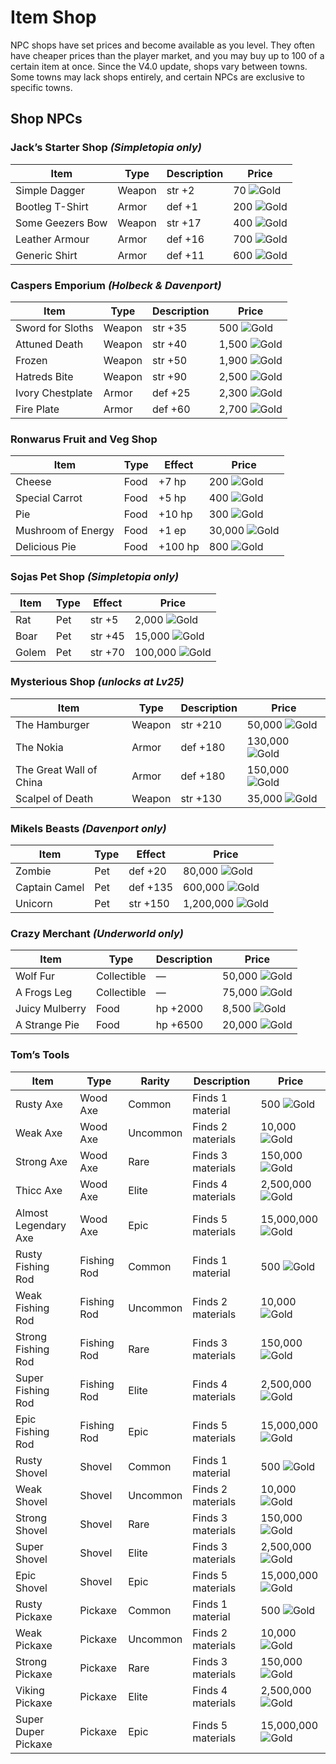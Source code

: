 # Item Shop

NPC shops have set prices and become available as you level. They often have cheaper prices than the player market, and you may buy up to 100 of a certain item at once. Since the V4.0 update, shops vary between towns. Some towns may lack shops entirely, and certain NPCs are exclusive to specific towns.

## Shop NPCs

### Jack’s Starter Shop *(Simpletopia only)*

<div class="table-container">

| Item | Type | Description | Price |
| --- | --- | --- |---------------------------------------------------------------|  
| Simple Dagger | Weapon | str +2 | 70 ![Gold](https://smmo-wiki.com/assets/icons/menu/gold.png) |  
| Bootleg T-Shirt | Armor | def +1 | 200 ![Gold](https://smmo-wiki.com/assets/icons/menu/gold.png) |  
| Some Geezers Bow | Weapon | str +17 | 400 ![Gold](https://smmo-wiki.com/assets/icons/menu/gold.png) |  
| Leather Armour | Armor | def +16 | 700 ![Gold](https://smmo-wiki.com/assets/icons/menu/gold.png) |  
| Generic Shirt | Armor | def +11 | 600 ![Gold](https://smmo-wiki.com/assets/icons/menu/gold.png) |  

</div>

### Caspers Emporium *(Holbeck & Davenport)*

<div class="table-container">

| Item | Type | Description | Price |
| --- | --- | --- |-----------------------------------------------------------------|  
| Sword for Sloths | Weapon | str +35 | 500 ![Gold](https://smmo-wiki.com/assets/icons/menu/gold.png)   |  
| Attuned Death | Weapon | str +40 | 1,500 ![Gold](https://smmo-wiki.com/assets/icons/menu/gold.png) |  
| Frozen | Weapon | str +50 | 1,900 ![Gold](https://smmo-wiki.com/assets/icons/menu/gold.png) |  
| Hatreds Bite | Weapon | str +90 | 2,500 ![Gold](https://smmo-wiki.com/assets/icons/menu/gold.png) |  
| Ivory Chestplate | Armor | def +25 | 2,300 ![Gold](https://smmo-wiki.com/assets/icons/menu/gold.png) |  
| Fire Plate | Armor | def +60 | 2,700 ![Gold](https://smmo-wiki.com/assets/icons/menu/gold.png) |  

</div>

### Ronwarus Fruit and Veg Shop

<div class="table-container">

| Item | Type | Effect | Price |  
| --- | --- | --- |------------------------------------------------------------------|  
| Cheese | Food | +7 hp | 200 ![Gold](https://smmo-wiki.com/assets/icons/menu/gold.png)    |  
| Special Carrot | Food | +5 hp | 400 ![Gold](https://smmo-wiki.com/assets/icons/menu/gold.png)    |  
| Pie | Food | +10 hp | 300 ![Gold](https://smmo-wiki.com/assets/icons/menu/gold.png)    |  
| Mushroom of Energy | Food | +1 ep | 30,000 ![Gold](https://smmo-wiki.com/assets/icons/menu/gold.png) |  
| Delicious Pie | Food | +100 hp | 800 ![Gold](https://smmo-wiki.com/assets/icons/menu/gold.png)    | 

</div>

### Sojas Pet Shop *(Simpletopia only)*

<div class="table-container">

| Item | Type | Effect | Price |  
| --- | --- | --- |-------------------------------------------------------------------|  
| Rat | Pet | str +5 | 2,000 ![Gold](https://smmo-wiki.com/assets/icons/menu/gold.png)   |  
| Boar | Pet | str +45 | 15,000 ![Gold](https://smmo-wiki.com/assets/icons/menu/gold.png)  |  
| Golem | Pet | str +70 | 100,000 ![Gold](https://smmo-wiki.com/assets/icons/menu/gold.png) |  

</div>

### Mysterious Shop *(unlocks at Lv25)*

<div class="table-container">

| Item | Type | Description | Price |  
| --- | --- | --- |-------------------------------------------------------------------|  
| The Hamburger | Weapon | str +210 | 50,000 ![Gold](https://smmo-wiki.com/assets/icons/menu/gold.png)  |  
| The Nokia | Armor | def +180 | 130,000 ![Gold](https://smmo-wiki.com/assets/icons/menu/gold.png) |  
| The Great Wall of China | Armor | def +180 | 150,000 ![Gold](https://smmo-wiki.com/assets/icons/menu/gold.png) |  
| Scalpel of Death | Weapon | str +130 | 35,000 ![Gold](https://smmo-wiki.com/assets/icons/menu/gold.png)  |  

</div>

### Mikels Beasts *(Davenport only)*

<div class="table-container">

| Item | Type | Effect | Price |  
| --- | --- | --- |---------------------------------------------------------------------|  
| Zombie | Pet | def +20 | 80,000 ![Gold](https://smmo-wiki.com/assets/icons/menu/gold.png)    |  
| Captain Camel | Pet | def +135 | 600,000 ![Gold](https://smmo-wiki.com/assets/icons/menu/gold.png)   |  
| Unicorn | Pet | str +150 | 1,200,000 ![Gold](https://smmo-wiki.com/assets/icons/menu/gold.png) | 

</div>

### Crazy Merchant *(Underworld only)*

<div class="table-container">

| Item | Type | Description | Price |  
| --- | --- | --- |------------------------------------------------------------------|  
| Wolf Fur | Collectible | — | 50,000 ![Gold](https://smmo-wiki.com/assets/icons/menu/gold.png) |  
| A Frogs Leg | Collectible | — | 75,000 ![Gold](https://smmo-wiki.com/assets/icons/menu/gold.png) |  
| Juicy Mulberry | Food | hp +2000 | 8,500 ![Gold](https://smmo-wiki.com/assets/icons/menu/gold.png)  |  
| A Strange Pie | Food | hp +6500 | 20,000 ![Gold](https://smmo-wiki.com/assets/icons/menu/gold.png) |  

</div>

### Tom’s Tools

<div class="table-container">

| Item | Type | Rarity | Description | Price |  
| --- | --- | --- | --- |----------------------------------------------------------------------|  
| Rusty Axe | Wood Axe | Common | Finds 1 material | 500 ![Gold](https://smmo-wiki.com/assets/icons/menu/gold.png)        |  
| Weak Axe | Wood Axe | Uncommon | Finds 2 materials | 10,000 ![Gold](https://smmo-wiki.com/assets/icons/menu/gold.png)     |  
| Strong Axe | Wood Axe | Rare | Finds 3 materials | 150,000 ![Gold](https://smmo-wiki.com/assets/icons/menu/gold.png)    |  
| Thicc Axe | Wood Axe | Elite | Finds 4 materials | 2,500,000 ![Gold](https://smmo-wiki.com/assets/icons/menu/gold.png)  |  
| Almost Legendary Axe | Wood Axe | Epic | Finds 5 materials | 15,000,000 ![Gold](https://smmo-wiki.com/assets/icons/menu/gold.png) |  
| Rusty Fishing Rod | Fishing Rod | Common | Finds 1 material | 500 ![Gold](https://smmo-wiki.com/assets/icons/menu/gold.png)        |  
| Weak Fishing Rod | Fishing Rod | Uncommon | Finds 2 materials | 10,000 ![Gold](https://smmo-wiki.com/assets/icons/menu/gold.png)     |  
| Strong Fishing Rod | Fishing Rod | Rare | Finds 3 materials | 150,000 ![Gold](https://smmo-wiki.com/assets/icons/menu/gold.png)    |  
| Super Fishing Rod | Fishing Rod | Elite | Finds 4 materials | 2,500,000 ![Gold](https://smmo-wiki.com/assets/icons/menu/gold.png)  |  
| Epic Fishing Rod | Fishing Rod | Epic | Finds 5 materials | 15,000,000 ![Gold](https://smmo-wiki.com/assets/icons/menu/gold.png) |  
| Rusty Shovel | Shovel | Common | Finds 1 material | 500 ![Gold](https://smmo-wiki.com/assets/icons/menu/gold.png)        |  
| Weak Shovel | Shovel | Uncommon | Finds 2 materials | 10,000 ![Gold](https://smmo-wiki.com/assets/icons/menu/gold.png)     |  
| Strong Shovel | Shovel | Rare | Finds 3 materials | 150,000 ![Gold](https://smmo-wiki.com/assets/icons/menu/gold.png)    |  
| Super Shovel | Shovel | Elite | Finds 3 materials | 2,500,000 ![Gold](https://smmo-wiki.com/assets/icons/menu/gold.png)  |  
| Epic Shovel | Shovel | Epic | Finds 5 materials | 15,000,000 ![Gold](https://smmo-wiki.com/assets/icons/menu/gold.png) |  
| Rusty Pickaxe | Pickaxe | Common | Finds 1 material | 500 ![Gold](https://smmo-wiki.com/assets/icons/menu/gold.png)        |  
| Weak Pickaxe | Pickaxe | Uncommon | Finds 2 materials | 10,000 ![Gold](https://smmo-wiki.com/assets/icons/menu/gold.png)     |  
| Strong Pickaxe | Pickaxe | Rare | Finds 3 materials | 150,000 ![Gold](https://smmo-wiki.com/assets/icons/menu/gold.png)    |  
| Viking Pickaxe | Pickaxe | Elite | Finds 4 materials | 2,500,000 ![Gold](https://smmo-wiki.com/assets/icons/menu/gold.png)  |  
| Super Duper Pickaxe | Pickaxe | Epic | Finds 5 materials | 15,000,000 ![Gold](https://smmo-wiki.com/assets/icons/menu/gold.png) |  

</div>

